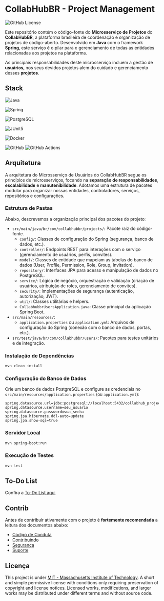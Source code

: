 # CollabHubBR - Project Management

![GitHub License](https://img.shields.io/github/license/CollabHubBR/users-management?labelColor=101010)

<!-- ![GitHub Actions Workflow Status](https://img.shields.io/github/actions/workflow/status/CollabHubBR/users-management/testing.yml?style=flat&labelColor=101010) -->

Este repositório contém o código-fonte do **Microsserviço de Projetos** do **CollabHubBR**, a plataforma brasileira de coordenação e organização de projetos de código-aberto. Desenvolvido em **Java** com o framework **Spring**, este serviço é o pilar para o gerenciamento de todas as entidades relacionadas aos projetos na plataforma.

As principais responsabilidades deste microsserviço incluem a gestão de **usuários**, nos seus devidos projetos alem do cuidado e gerenciamento desses **projetos**.

## Stack

![Java](https://img.shields.io/badge/Java-ED8B00.svg?style=for-the-badge&logo=openjdk&logoColor=white)

![Spring](https://img.shields.io/badge/spring-6DB33F.svg?style=for-the-badge&logo=spring&logoColor=white)

<!-- ![Nginx](https://img.shields.io/badge/nginx-009639.svg?style=for-the-badge&logo=nginx&logoColor=white) -->
<!-- ![Apache Tomcat](https://img.shields.io/badge/apache%20tomcat-F8DC75.svg?style=for-the-badge&logo=apache-tomcat&logoColor=black) -->

![PostgreSQL](https://img.shields.io/badge/PostgreSQL-316192?style=for-the-badge&logo=postgresql&logoColor=white)

![JUnit5](https://img.shields.io/badge/JUnit5-dc524a?style=for-the-badge&logo=JUnit5&logoColor=ffffff)

![Docker](https://img.shields.io/badge/Docker-2CA5E0?style=for-the-badge&logo=docker&logoColor=white)

<!-- ![Render](https://img.shields.io/badge/Render-46E3B7?style=for-the-badge&logo=render&logoColor=000&color=fff) -->

![GitHub](https://img.shields.io/badge/GitHub-fff?style=for-the-badge&logo=github&logoColor=181717)
![GitHub Actions](https://img.shields.io/badge/GitHub%20Actions-2088ff?style=for-the-badge&logo=github-actions&logoColor=fff)

## Arquitetura

A arquitetura do Microsserviço de Usuários do CollabHubBR segue os princípios de microsserviços, focando na **separação de responsabilidades**, **escalabilidade** e **manutenibilidade**. Adotamos uma estrutura de pacotes modular para organizar nossas entidades, controladores, serviços, repositórios e configurações.

### Estrutura de Pastas

Abaixo, descrevemos a organização principal dos pacotes do projeto:

-   `src/main/java/br/com/collabhubbr/projects/`: Pacote raiz do código-fonte.
    -   `config/`: Classes de configuração do Spring (segurança, banco de dados, etc.).
    -   `controller/`: Endpoints REST para interações com o serviço (gerenciamento de usuários, perfis, convites).
    -   `model/`: Classes de entidade que mapeiam as tabelas do banco de dados (User, Profile, Permission, Role, Group, Invitation).
    -   `repository/`: Interfaces JPA para acesso e manipulação de dados no PostgreSQL.
    -   `service/`: Lógica de negócio, orquestração e validação (criação de usuários, atribuição de roles, gerenciamento de convites).
    -   `security/`: Implementações de segurança (autenticação, autorização, JWT).
    -   `util/`: Classes utilitárias e helpers.
    -   `CollabhubbrUsersApplication.java`: Classe principal da aplicação Spring Boot.
-   `src/main/resources/`:
    -   `application.properties` ou `application.yml`: Arquivos de configuração do Spring (conexão com o banco de dados, portas, etc.).
-   `src/test/java/br/com/collabhubbr/users/`: Pacotes para testes unitários e de integração.

### Instalação de Dependências

```bash
mvn clean install
```

### Configuração do Banco de Dados

Crie um banco de dados PostgreSQL e configure as credenciais no `src/main/resources/application.properties` (ou `application.yml`):

```properties
spring.datasource.url=jdbc:postgresql://localhost:5432/collabhub_projects_db
spring.datasource.username=seu_usuario
spring.datasource.password=sua_senha
spring.jpa.hibernate.ddl-auto=update
spring.jpa.show-sql=true
```

### Servidor Local

```bash
mvn spring-boot:run
```

### Execução de Testes

```bash
mvn test
```

## To-Do List

Confira a [To-Do List aqui](https://github.com/CollabHubBR/users-management/blob/main/.github/TODO.md)

## Contrib

Antes de contribuir ativamente com o projeto é **fortemente recomendada** a leitura dos documentos abaixo:

-   [Código de Conduta](https://github.com/CollabHubBR/.github/blob/main/CODE_OF_CONDUCT.md)
-   [Contribuindo](https://github.com/CollabHubBR/.github/blob/main/CONTRIBUTING.md)
-   [Segurança](https://github.com/CollabHubBR/.github/blob/main/SECURITY.md)
-   [Suporte](https://github.com/CollabHubBR/.github/blob/main/SUPPORT.md)

## Licença

This project is under [MIT - Massachusetts Institute of Technology](https://choosealicense.com/licenses/mit/). A short and simple permissive license with conditions only requiring preservation of copyright and license notices. Licensed works, modifications, and larger works may be distributed under different terms and without source code.
